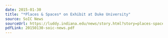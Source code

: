 ```yaml
---
date: 2015-01-30
title: "*Places & Spaces* on Exhibit at Duke University"
source: SoIC News
sourceUrl: https://luddy.indiana.edu/news/story.html?story=places-spaces-exhibit-duke-university
pdfLink: 20150130-soic-news.pdf
---
```

